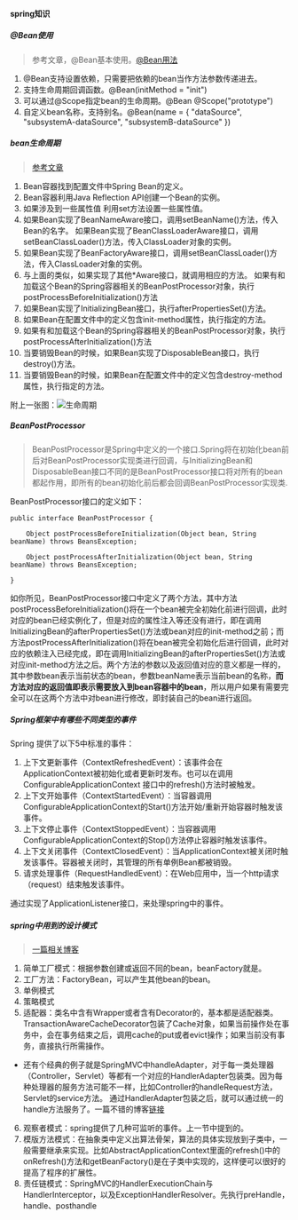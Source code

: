 #### spring知识

##### @Bean使用

> 参考文章，@Bean基本使用。[@Bean用法](https://www.cnblogs.com/feiyu127/p/7700090.html)

1. @Bean支持设置依赖，只需要把依赖的bean当作方法参数传递进去。
2. 支持生命周期回调函数。@Bean(initMethod = "init")
3. 可以通过@Scope指定bean的生命周期。@Bean  @Scope("prototype")
4. 自定义bean名称，支持别名。@Bean(name = { "dataSource", "subsystemA-dataSource", "subsystemB-dataSource" })

##### bean生命周期

> [参考文章](http://www.importnew.com/22350.html)

1. Bean容器找到配置文件中Spring Bean的定义。
2. Bean容器利用Java Reflection API创建一个Bean的实例。
3. 如果涉及到一些属性值 利用set方法设置一些属性值。
4. 如果Bean实现了BeanNameAware接口，调用setBeanName()方法，传入Bean的名字。
如果Bean实现了BeanClassLoaderAware接口，调用setBeanClassLoader()方法，传入ClassLoader对象的实例。
5. 如果Bean实现了BeanFactoryAware接口，调用setBeanClassLoader()方法，传入ClassLoader对象的实例。
6. 与上面的类似，如果实现了其他*Aware接口，就调用相应的方法。
如果有和加载这个Bean的Spring容器相关的BeanPostProcessor对象，执行postProcessBeforeInitialization()方法
7. 如果Bean实现了InitializingBean接口，执行afterPropertiesSet()方法。
8. 如果Bean在配置文件中的定义包含init-method属性，执行指定的方法。
9. 如果有和加载这个Bean的Spring容器相关的BeanPostProcessor对象，执行postProcessAfterInitialization()方法
10. 当要销毁Bean的时候，如果Bean实现了DisposableBean接口，执行destroy()方法。
11. 当要销毁Bean的时候，如果Bean在配置文件中的定义包含destroy-method属性，执行指定的方法。

附上一张图：![生命周期](http://oduh99f02.bkt.clouddn.com/image/life.png)


##### BeanPostProcessor

> BeanPostProcessor是Spring中定义的一个接口.Spring将在初始化bean前后对BeanPostProcessor实现类进行回调，与InitializingBean和DisposableBean接口不同的是BeanPostProcessor接口将对所有的bean都起作用，即所有的bean初始化前后都会回调BeanPostProcessor实现类.

BeanPostProcessor接口的定义如下：

```
public interface BeanPostProcessor {

	Object postProcessBeforeInitialization(Object bean, String beanName) throws BeansException;

	Object postProcessAfterInitialization(Object bean, String beanName) throws BeansException;

}
```

如你所见，BeanPostProcessor接口中定义了两个方法，其中方法postProcessBeforeInitialization()将在一个bean被完全初始化前进行回调，此时对应的bean已经实例化了，但是对应的属性注入等还没有进行，即在调用InitializingBean的afterPropertiesSet()方法或bean对应的init-method之前；而方法postProcessAfterInitialization()将在bean被完全初始化后进行回调，此时对应的依赖注入已经完成，即在调用InitializingBean的afterPropertiesSet()方法或对应init-method方法之后。两个方法的参数以及返回值对应的意义都是一样的，其中参数bean表示当前状态的bean，参数beanName表示当前bean的名称，**而方法对应的返回值即表示需要放入到bean容器中的bean**，所以用户如果有需要完全可以在这两个方法中对bean进行修改，即封装自己的bean进行返回。

##### Spring框架中有哪些不同类型的事件

Spring 提供了以下5中标准的事件：

1. 上下文更新事件（ContextRefreshedEvent）：该事件会在ApplicationContext被初始化或者更新时发布。也可以在调用ConfigurableApplicationContext 接口中的refresh()方法时被触发。
2. 上下文开始事件（ContextStartedEvent）：当容器调用ConfigurableApplicationContext的Start()方法开始/重新开始容器时触发该事件。
3. 上下文停止事件（ContextStoppedEvent）：当容器调用ConfigurableApplicationContext的Stop()方法停止容器时触发该事件。
4. 上下文关闭事件（ContextClosedEvent）：当ApplicationContext被关闭时触发该事件。容器被关闭时，其管理的所有单例Bean都被销毁。
5. 请求处理事件（RequestHandledEvent）：在Web应用中，当一个http请求（request）结束触发该事件。

通过实现了ApplicationListener接口，来处理spring中的事件。

##### spring中用到的设计模式
> [一篇相关博客](https://blog.csdn.net/Dwade_mia/article/details/78883045)

1. 简单工厂模式：根据参数创建或返回不同的bean，beanFactory就是。
2. 工厂方法：FactoryBean，可以产生其他bean的bean。
3. 单例模式
4. 策略模式
5. 适配器：类名中含有Wrapper或者含有Decorator的，基本都是适配器类。TransactionAwareCacheDecorator包装了Cache对象，如果当前操作处在事务中，会在事务结束之后，调用cache的put或者evict操作；如果当前没有事务，直接执行所需操作。
  - 还有个经典的例子就是SpringMVC中handleAdapter，对于每一类处理器（Controller，Servlet）等都有一个对应的HandlerAdapter包装类。因为每种处理器的服务方法可能不一样，比如Controller的handleRequest方法，Servlet的service方法。
  通过HandlerAdapter包装之后，就可以通过统一的handle方法服务了。一篇不错的博客[链接](https://blog.csdn.net/u010288264/article/details/53835185)
6. 观察者模式：spring提供了几种可监听的事件。上一节中提到的。
7. 模版方法模式：在抽象类中定义出算法骨架，算法的具体实现放到子类中，一般需要继承来实现。比如AbstractApplicationContext里面的refresh()中的onRefresh()方法和getBeanFactory()是在子类中实现的，这样便可以很好的提高了程序的扩展性。
8. 责任链模式：SpringMVC的HandlerExecutionChain与HandlerInterceptor，以及ExceptionHandlerResolver。先执行preHandle，handle、posthandle
